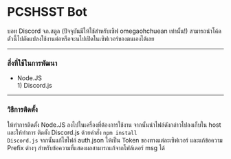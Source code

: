 # PCSHSST Bot
บอท Discord จภ.สตูล (ปัจจุบันมีให้ใช้สำหรับเซิฟ omegaohchuean เท่านั้น!) สามารถนำโค้ดตัวนี้ไปดัดแปลงใช้งานต่อหรือจะนไปเปิดในเซิฟเวอร์ของตนเองได้เลย
___
### สิ่งที่ใช้ในการพัฒนา
- Node.JS<br>1) Discord.js
---
### วิธีการติดตั้ง
ให้ทำการติดตั้ง Node.JS ลงไปในเครื่องที่ต้องการใช้งาน จากนั้นนำไฟล์ดังกล่าวไปลงเก็บใน host และให้ทำการ ติดตั้ง Discord.js ด้วยคำสั่ง
<code>npm install Discord.js</code> จากนั้นแก้ไขไฟล์ auth.json ให้เป็น Token ของทางแต่ละเซิฟเวอร์ และแก้ข้อความ Prefix ต่างๆ สำหรับข้อความที่แสดงผลสามารถแก้จากโฟล์เดอร์ msg ได้